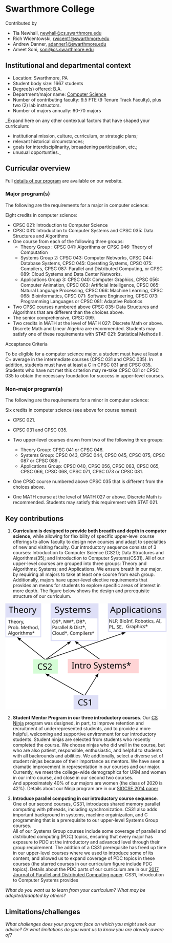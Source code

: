 # Swarthmore College
Contributed by
- Tia Newhall, newhall@cs.swarthmore.edu
- Rich Wicentowski, rwicent1@swarthmore.edu
- Andrew Danner, adanner1@swarthmore.edu
- Ameet Soni, soni@cs.swarthmore.edu


## Institutional and departmental context
- Location: Swarthmore, PA
- Student body size: 1667 students
- Degree(s) offered: B.A.
- Department/major name: [Computer Science](https://cs.swarthmore.edu)
- Number of contributing faculty: 9.5 FTE (9 Tenure Track Faculty), plus two (2) lab instructors.
- Number of majors annually: 60-70 majors

_Expand here on any other contextual factors that have shaped your curriculum:
- institutional mission, culture, curriculum, or strategic plans;
- relevant historical circumstances;
- goals for interdisciplinarity, broaadening participation, etc.;
- unusual opportunties._

## Curricular overview

Full [details of our program](https://www.swarthmore.edu/computer-science/honors-majors-and-minors) are
available on our website.

### Major program(s)

The following are the requirements for a major in computer science:

Eight credits in computer science:
* CPSC 021: Introduction to Computer Science
* CPSC 031: Introduction to Computer Systems and CPSC 035: Data Structures and Algorithms
* One course from each of the following three groups:
  - Theory Group : CPSC 041: Algorithms or CPSC 046: Theory of Computation
  - Systems Group 2: CPSC 043: Computer Networks, CPSC 044: Database Systems, CPSC 045: Operating Systems, CPSC 075: Compilers, CPSC 087: Parallel and Distributed Computing, or CPSC 089: Cloud Systems and Data Center Networks.
  - Applications Group 3: CPSC 040: Computer Graphics, CPSC 056: Computer Animation, CPSC 063: Artificial Intelligence, CPSC 065: Natural Language Processing, CPSC 066: Machine Learning, CPSC 068: Bioinformatics, CPSC 071: Software Engineering, CPSC 073: Programming Languages or CPSC 081: Adaptive Robotics
* Two CPSC courses numbered above CPSC 035: Data Structures and Algorithms that are different than the choices above.  
* The senior comprehensive, ​CPSC 099.
* Two credits in MATH at the level of MATH 027: Discrete Math or above. Discrete Math and Linear Algebra are recommended. Students may satisfy one of these requirements with STAT 021: Statistical Methods II.

Acceptance Criteria

To be eligible for a computer science major, a student must have at least a C+ average in the intermediate courses (CPSC 031 and CPSC 035). In addition, students must have at least a C in CPSC 031 and CPSC 035. Students who have not met this criterion may re-take CPSC 031 or CPSC 035 to obtain the necessary foundation for success in upper-level courses.

### Non-major program(s)

The following are the requirements for a minor in computer science:

Six credits in computer science (see above for course names):

* CPSC 021.
* CPSC 031 and CPSC 035.
* Two upper-level courses drawn from two of the following three groups:
  - Theory Group: CPSC 041 or CPSC 046.
  - Systems Group: CPSC 043, CPSC 044, CPSC 045, CPSC 075, CPSC 087 or CPSC 089 .
  - Applications Group: CPSC 040, CPSC 056, CPSC 063, CPSC 065, CPSC 066, CPSC 068, CPSC 071, CPSC 073 or CPSC 081.

* One CPSC course numbered above CPSC 035 that is different from the choices above.
* One MATH course at the level of MATH 027 or above. Discrete Math is recommended. Students may satisfy this requirement with STAT 021.


## Key contributions

1. **Curriculum is designed to provide both breadth and depth in computer science**, while allowing for flexibility of specific upper-level course offerings to allow faculty to design new courses and adapt to specialties of new and
visiting faculty.
Our introductory sequence consists of 3 courses:  Introduction to Computer
Science (CS21); Data Structures and Algorithms(35); and Introduction to
Computer Systems(CS31).   All of our upper-level courses are grouped into
three groups: Theory and Algorithms; Systems; and Applications.  We ensure
breath in our major, by requiring all majors to take at least one course
from each group.  Additionally, majors have upper-level elective requirements
that provides an means for students to explore specific areas of interest in
more depth.   The figure below shows the design and prerequisite structure of 
our curriculum.

![figure of our curriculum with groups and requirements](currfig.svg)

2. **Student Mentor Program in our three introductory courses**.  Our
  [CS Ninja](https://www.swarthmore.edu/computer-science/ninjas) program
was designed, in part, to improve retention and recruitment of underrepresented
students, and to provide a more helpful, welcoming and supportive environment
for our introductory students. Student ninjas are selected from students who
recently completed the course.  We choose ninjas who did well in the course,
but who are also patient, responsible, enthusiastic, and helpful to students with all backrounds and abilities.  We addtionally, select a diverse set of 
student ninjas because of their importance as mentors.  We have seen a 
dramatic improvement in representation in our courses and our major.  
Currently, we meet the college-wide demographics for URM and women
in our intro course, and close in our second two courses.  
And approximately 40% of our majors are women (the class of 2020 is 42%).
Details about our Ninja program are in our [SIGCSE 2014 paper](https://dl.acm.org/doi/10.1145/2538862.2538923)

3. **Introduce parallel computing in our introductory course sequence**.
  One of our second courses, CS31, introduces shared memory parallel computing
  with pthreads, including synchronization.  CS31 also adds important
  background in systems, machine orgainizaiton, and C programming that
  is a prerequisite to our upper-level Systems Group courses.  
  All of our Systems Group courses include some coverage of parallel and
  distributed computing (PDC) topics, ensuring that every major has
  exposure to PDC at the introductory and advanced level through their
  group requirement.  The addtion
  of a CS31 prerequisite has freed up time in our upper-level courses
  where we used to introduce some of its content, and allowed us to expand
  coverage of PDC topics in these courses (the starred courses in our
  curriculum figure include PDC topics).  Details about the PDC parts of
  our curriculum are in our [2017 Journal of Parallel and Distributed
  Computing paper](https://www.sciencedirect.com/science/article/pii/S0743731517300114).  CS31, Introdcution to Computer Systems provides

_What do you want us to learn from your curriculum? What may be adopted/adapted by others?_

## Limitations/challenges
_What challenges does your program face on which you might seek our advice? Or what limitations do you want us to know you are already aware of?_
